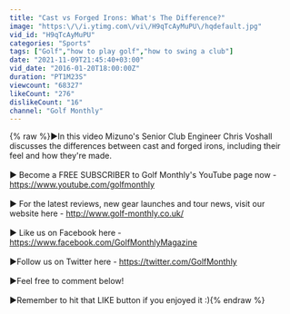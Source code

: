 ```yaml
---
title: "Cast vs Forged Irons: What's The Difference?"
image: "https:\/\/i.ytimg.com\/vi\/H9qTcAyMuPU\/hqdefault.jpg"
vid_id: "H9qTcAyMuPU"
categories: "Sports"
tags: ["Golf","how to play golf","how to swing a club"]
date: "2021-11-09T21:45:40+03:00"
vid_date: "2016-01-20T18:00:00Z"
duration: "PT1M23S"
viewcount: "68327"
likeCount: "276"
dislikeCount: "16"
channel: "Golf Monthly"
---
```

{% raw %}►In this video Mizuno's Senior Club Engineer Chris Voshall discusses the differences between cast and forged irons, including their feel and how they're made.<br /><br />► Become a FREE SUBSCRIBER to Golf Monthly's YouTube page now - <a rel="nofollow" target="blank" href="https://www.youtube.com/golfmonthly">https://www.youtube.com/golfmonthly</a><br /><br />► For the latest reviews, new gear launches and tour news, visit our website here - <a rel="nofollow" target="blank" href="http://www.golf-monthly.co.uk/">http://www.golf-monthly.co.uk/</a><br /><br />► Like us on Facebook here - <a rel="nofollow" target="blank" href="https://www.facebook.com/GolfMonthlyMagazine">https://www.facebook.com/GolfMonthlyMagazine</a><br /><br />►Follow us on Twitter here - <a rel="nofollow" target="blank" href="https://twitter.com/GolfMonthly">https://twitter.com/GolfMonthly</a><br /><br />►Feel free to comment below! <br /><br />►Remember to hit that LIKE button if you enjoyed it :){% endraw %}
